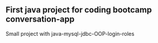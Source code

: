 # 
## First java project for coding bootcamp conversation-app

Small project with java-mysql-jdbc-OOP-login-roles
